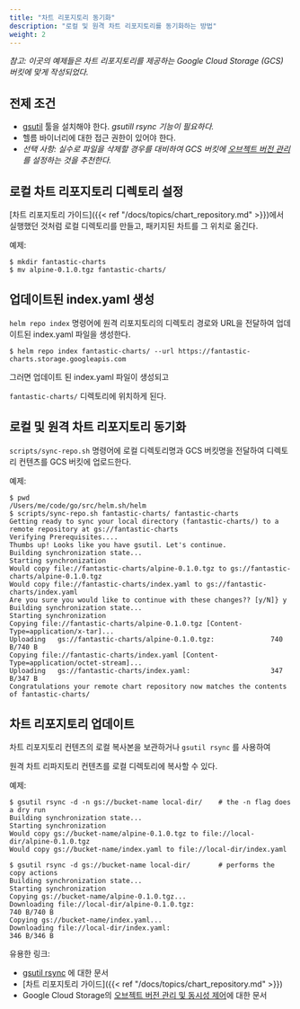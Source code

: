 ```yaml
---
title: "차트 리포지토리 동기화"
description: "로컬 및 원격 차트 리포지토리를 동기화하는 방법"
weight: 2
---
```


*참고: 이곳의 예제들은 차트 리포지토리를 제공하는
Google Cloud Storage (GCS) 버킷에 맞게 작성되었다.*

## 전제 조건
* [gsutil](https://cloud.google.com/storage/docs/gsutil) 툴을 설치해야 한다. *gsutill rsync 기능이 필요하다.*
* 헬름 바이너리에 대한 접근 권한이 있어야 한다.
* _선택 사항: 실수로 파일을 삭제할 경우를 대비하여 GCS 버킷에 [오브젝트 버전 관리](https://cloud.google.com/storage/docs/gsutil/addlhelp/ObjectVersioningandConcurrencyControl#top_of_page)를 설정하는 것을 추천한다._

## 로컬 차트 리포지토리 디렉토리 설정
[차트 리포지토리 가이드]({{< ref
"/docs/topics/chart_repository.md" >}})에서 실행했던 것처럼 로컬 디렉토리를 만들고, 패키지된 차트를 그 위치로 옮긴다.

예제:
```console
$ mkdir fantastic-charts
$ mv alpine-0.1.0.tgz fantastic-charts/
```

## 업데이트된 index.yaml 생성
`helm repo index` 명령어에 원격 리포지토리의 디렉토리 경로와 URL을 전달하여 
업데이트된 index.yaml 파일을 생성한다.

```console
$ helm repo index fantastic-charts/ --url https://fantastic-charts.storage.googleapis.com
```
그러면 업데이트 된 index.yaml 파일이 생성되고 

`fantastic-charts/` 디렉토리에 위치하게 된다.

## 로컬 및 원격 차트 리포지토리 동기화
`scripts/sync-repo.sh` 명령어에 로컬 디렉토리명과 
GCS 버킷명을 전달하여 디렉토리 컨텐츠를 GCS 버킷에
업로드한다.

예제:
```console
$ pwd
/Users/me/code/go/src/helm.sh/helm
$ scripts/sync-repo.sh fantastic-charts/ fantastic-charts
Getting ready to sync your local directory (fantastic-charts/) to a remote repository at gs://fantastic-charts
Verifying Prerequisites....
Thumbs up! Looks like you have gsutil. Let's continue.
Building synchronization state...
Starting synchronization
Would copy file://fantastic-charts/alpine-0.1.0.tgz to gs://fantastic-charts/alpine-0.1.0.tgz
Would copy file://fantastic-charts/index.yaml to gs://fantastic-charts/index.yaml
Are you sure you would like to continue with these changes?? [y/N]} y
Building synchronization state...
Starting synchronization
Copying file://fantastic-charts/alpine-0.1.0.tgz [Content-Type=application/x-tar]...
Uploading   gs://fantastic-charts/alpine-0.1.0.tgz:              740 B/740 B
Copying file://fantastic-charts/index.yaml [Content-Type=application/octet-stream]...
Uploading   gs://fantastic-charts/index.yaml:                    347 B/347 B
Congratulations your remote chart repository now matches the contents of fantastic-charts/
```
## 차트 리포지토리 업데이트
차트 리포지토리 컨텐츠의 로컬 복사본을 보관하거나 `gsutil rsync` 를 사용하여

원격 차트 리파지토리 컨텐츠를 로컬 디렉토리에 복사할 수 있다.

예제:
```console
$ gsutil rsync -d -n gs://bucket-name local-dir/    # the -n flag does a dry run
Building synchronization state...
Starting synchronization
Would copy gs://bucket-name/alpine-0.1.0.tgz to file://local-dir/alpine-0.1.0.tgz
Would copy gs://bucket-name/index.yaml to file://local-dir/index.yaml

$ gsutil rsync -d gs://bucket-name local-dir/       # performs the copy actions
Building synchronization state...
Starting synchronization
Copying gs://bucket-name/alpine-0.1.0.tgz...
Downloading file://local-dir/alpine-0.1.0.tgz:                        740 B/740 B
Copying gs://bucket-name/index.yaml...
Downloading file://local-dir/index.yaml:                              346 B/346 B
```

유용한 링크:
* [gsutil rsync](https://cloud.google.com/storage/docs/gsutil/commands/rsync#description) 에 대한 문서
* [차트 리포지토리 가이드]({{< ref "/docs/topics/chart_repository.md" >}})
* Google Cloud Storage의 [오브젝트 버전 관리 및 동시성 제어](https://cloud.google.com/storage/docs/gsutil/addlhelp/ObjectVersioningandConcurrencyControl#overview)에 대한 문서
  
